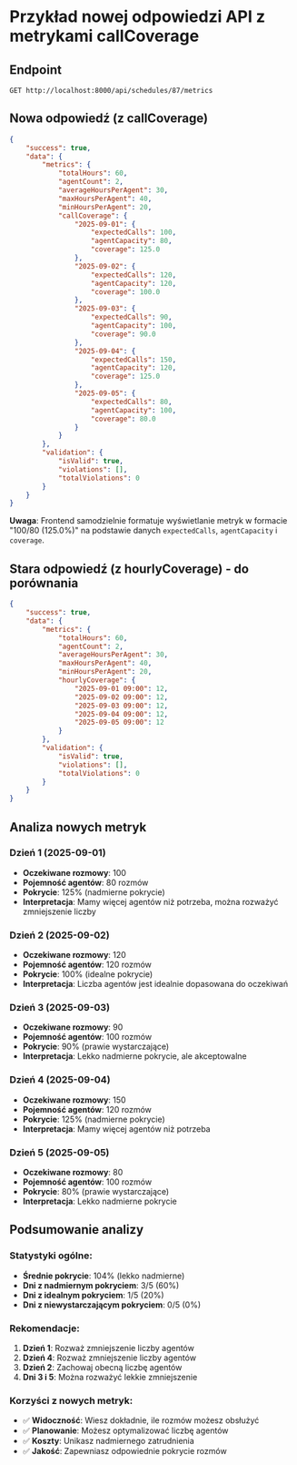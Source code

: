# Przykład nowej odpowiedzi API z metrykami callCoverage

## Endpoint
```
GET http://localhost:8000/api/schedules/87/metrics
```

## Nowa odpowiedź (z callCoverage)

```json
{
    "success": true,
    "data": {
        "metrics": {
            "totalHours": 60,
            "agentCount": 2,
            "averageHoursPerAgent": 30,
            "maxHoursPerAgent": 40,
            "minHoursPerAgent": 20,
            "callCoverage": {
                "2025-09-01": {
                    "expectedCalls": 100,
                    "agentCapacity": 80,
                    "coverage": 125.0
                },
                "2025-09-02": {
                    "expectedCalls": 120,
                    "agentCapacity": 120,
                    "coverage": 100.0
                },
                "2025-09-03": {
                    "expectedCalls": 90,
                    "agentCapacity": 100,
                    "coverage": 90.0
                },
                "2025-09-04": {
                    "expectedCalls": 150,
                    "agentCapacity": 120,
                    "coverage": 125.0
                },
                "2025-09-05": {
                    "expectedCalls": 80,
                    "agentCapacity": 100,
                    "coverage": 80.0
                }
            }
        },
        "validation": {
            "isValid": true,
            "violations": [],
            "totalViolations": 0
        }
    }
}
```

**Uwaga**: Frontend samodzielnie formatuje wyświetlanie metryk w formacie "100/80 (125.0%)" na podstawie danych `expectedCalls`, `agentCapacity` i `coverage`.

## Stara odpowiedź (z hourlyCoverage) - do porównania

```json
{
    "success": true,
    "data": {
        "metrics": {
            "totalHours": 60,
            "agentCount": 2,
            "averageHoursPerAgent": 30,
            "maxHoursPerAgent": 40,
            "minHoursPerAgent": 20,
            "hourlyCoverage": {
                "2025-09-01 09:00": 12,
                "2025-09-02 09:00": 12,
                "2025-09-03 09:00": 12,
                "2025-09-04 09:00": 12,
                "2025-09-05 09:00": 12
            }
        },
        "validation": {
            "isValid": true,
            "violations": [],
            "totalViolations": 0
        }
    }
}
```

## Analiza nowych metryk

### Dzień 1 (2025-09-01)
- **Oczekiwane rozmowy**: 100
- **Pojemność agentów**: 80 rozmów
- **Pokrycie**: 125% (nadmierne pokrycie)
- **Interpretacja**: Mamy więcej agentów niż potrzeba, można rozważyć zmniejszenie liczby

### Dzień 2 (2025-09-02)
- **Oczekiwane rozmowy**: 120
- **Pojemność agentów**: 120 rozmów
- **Pokrycie**: 100% (idealne pokrycie)
- **Interpretacja**: Liczba agentów jest idealnie dopasowana do oczekiwań

### Dzień 3 (2025-09-03)
- **Oczekiwane rozmowy**: 90
- **Pojemność agentów**: 100 rozmów
- **Pokrycie**: 90% (prawie wystarczające)
- **Interpretacja**: Lekko nadmierne pokrycie, ale akceptowalne

### Dzień 4 (2025-09-04)
- **Oczekiwane rozmowy**: 150
- **Pojemność agentów**: 120 rozmów
- **Pokrycie**: 125% (nadmierne pokrycie)
- **Interpretacja**: Mamy więcej agentów niż potrzeba

### Dzień 5 (2025-09-05)
- **Oczekiwane rozmowy**: 80
- **Pojemność agentów**: 100 rozmów
- **Pokrycie**: 80% (prawie wystarczające)
- **Interpretacja**: Lekko nadmierne pokrycie

## Podsumowanie analizy

### Statystyki ogólne:
- **Średnie pokrycie**: 104% (lekko nadmierne)
- **Dni z nadmiernym pokryciem**: 3/5 (60%)
- **Dni z idealnym pokryciem**: 1/5 (20%)
- **Dni z niewystarczającym pokryciem**: 0/5 (0%)

### Rekomendacje:
1. **Dzień 1**: Rozważ zmniejszenie liczby agentów
2. **Dzień 4**: Rozważ zmniejszenie liczby agentów
3. **Dzień 2**: Zachowaj obecną liczbę agentów
4. **Dni 3 i 5**: Można rozważyć lekkie zmniejszenie

### Korzyści z nowych metryk:
- ✅ **Widoczność**: Wiesz dokładnie, ile rozmów możesz obsłużyć
- ✅ **Planowanie**: Możesz optymalizować liczbę agentów
- ✅ **Koszty**: Unikasz nadmiernego zatrudnienia
- ✅ **Jakość**: Zapewniasz odpowiednie pokrycie rozmów
